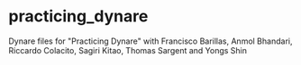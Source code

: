 # practicing_dynare
Dynare files for "Practicing Dynare" with Francisco Barillas, Anmol Bhandari, Riccardo Colacito, Sagiri Kitao, Thomas Sargent and Yongs Shin
